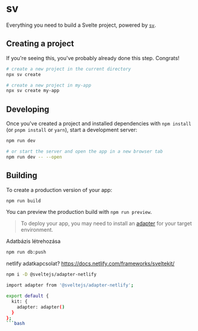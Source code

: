 # sv

Everything you need to build a Svelte project, powered by [`sv`](https://github.com/sveltejs/cli).

## Creating a project

If you're seeing this, you've probably already done this step. Congrats!

```bash
# create a new project in the current directory
npx sv create

# create a new project in my-app
npx sv create my-app
```

## Developing

Once you've created a project and installed dependencies with `npm install` (or `pnpm install` or `yarn`), start a development server:

```bash
npm run dev

# or start the server and open the app in a new browser tab
npm run dev -- --open
```

## Building

To create a production version of your app:

```bash
npm run build
```

You can preview the production build with `npm run preview`.

> To deploy your app, you may need to install an [adapter](https://svelte.dev/docs/kit/adapters) for your target environment.

Adatbázis létrehozása
```bash
npm run db:push
```

netlify adatkapcsolat?
https://docs.netlify.com/frameworks/sveltekit/
```bash
npm i -D @sveltejs/adapter-netlify
```
```bash
import adapter from '@sveltejs/adapter-netlify';

export default {
  kit: {
    adapter: adapter()
  }
};
```bash